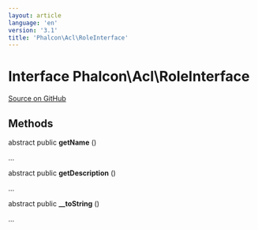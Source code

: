 ```yaml
---
layout: article
language: 'en'
version: '3.1'
title: 'Phalcon\Acl\RoleInterface'
---
```

# Interface **Phalcon\Acl\RoleInterface**

<a href="https://github.com/phalcon/cphalcon/tree/v3.1.0/phalcon/acl/roleinterface.zep" class="btn btn-default btn-sm">Source on GitHub</a>

## Methods
abstract public  **getName** ()

...


abstract public  **getDescription** ()

...


abstract public  **__toString** ()

...


